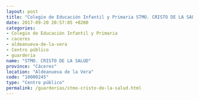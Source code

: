 ```yaml
---
layout: post
title: "Colegio de Educación Infantil y Primaria STMO. CRISTO DE LA SALUD"
date: 2017-09-20 20:57:05 +0200
categories:
- Colegio de Educación Infantil y Primaria
- caceres
- aldeanueva-de-la-vera
- Centro público
- guarderia
name: "STMO. CRISTO DE LA SALUD"
province: "Cáceres"
location: "Aldeanueva de la Vera"
code: "10000245"
type: "Centro público"
permalink: /guarderias/stmo-cristo-de-la-salud.html
---
```


